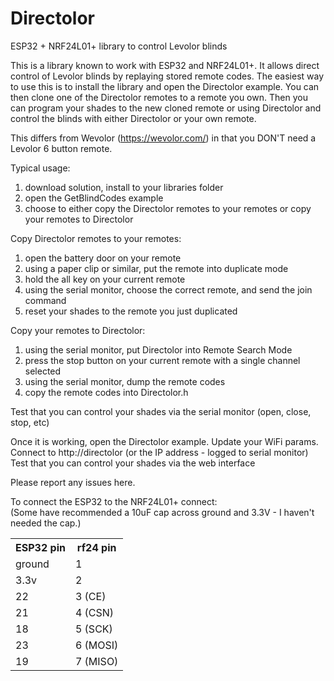 # Directolor
ESP32 + NRF24L01+ library to control Levolor blinds


This is a library known to work with ESP32 and NRF24L01+.  It allows direct control of Levolor blinds by replaying stored remote codes.  The easiest way to use this is to install the library and open the Directolor example.  You can then clone one of the Directolor remotes to a remote you own.  Then you can program your shades to the new cloned remote or using Directolor and control the blinds with either Directolor or your own remote.  

This differs from Wevolor (https://wevolor.com/) in that you DON'T need a Levolor 6 button remote.  

Typical usage:

1.	download solution, install to your libraries folder
2.	open the GetBlindCodes example
3.	choose to either copy the Directolor remotes to your remotes or copy your remotes to Directolor

Copy Directolor remotes to your remotes:
1.	open the battery door on your remote
2.	using a paper clip or similar, put the remote into duplicate mode
3.	hold the all key on your current remote
4.	using the serial monitor, choose the correct remote, and send the join command
5.	reset your shades to the remote you just duplicated

Copy your remotes to Directolor:
1.	using the serial monitor, put Directolor into Remote Search Mode
2.	press the stop button on your current remote with a single channel selected
3.	using the serial monitor, dump the remote codes
4.	copy the remote codes into Directolor.h

Test that you can control your shades via the serial monitor (open, close, stop, etc)

Once it is working, open the Directolor example.
Update your WiFi params.
Connect to http://directolor (or the IP address - logged to serial monitor)
Test that you can control your shades via the web interface

Please report any issues here.

To connect the ESP32 to the NRF24L01+ connect:
<br>(Some have recommended a 10uF cap across ground and 3.3V - I haven't needed the cap.)
<table>
  <tr>
    <th>ESP32 pin</th>
    <th>rf24 pin</th>
  </tr>
  <tr>
    <td>ground</td>
    <td>1</td>
  </tr>
  <tr>
    <td>3.3v</td>
    <td>2</td>
  </tr>
  <tr>
    <td>22</td>
    <td>3 (CE)</td>
  </tr>
  <tr>
    <td>21</td>
    <td>4 (CSN)</td>
  </tr>
  <tr>
    <td>18</td>
    <td>5 (SCK)</td>
  </tr>
  <tr>
    <td>23</td>
    <td>6 (MOSI)</td>
  </tr>
    <tr>
    <td>19</td>
    <td>7 (MISO)</td>
  </tr>
</table>
